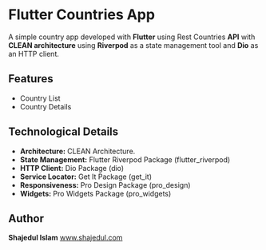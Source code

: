# Flutter Countries App

A simple country app developed with **Flutter** using Rest Countries **API** with **CLEAN architecture** using **Riverpod** as a state management tool and **Dio** as an HTTP client.

## Features

- Country List
- Country Details

## Technological Details

- **Architecture:** CLEAN Architecture.
- **State Management:** Flutter Riverpod Package (flutter_riverpod)
- **HTTP Client:** Dio Package (dio)
- **Service Locator:** Get It Package (get_it)
- **Responsiveness:** Pro Design Package (pro_design)
- **Widgets:** Pro Widgets Package (pro_widgets)

## Author

**Shajedul Islam**
www.shajedul.com
